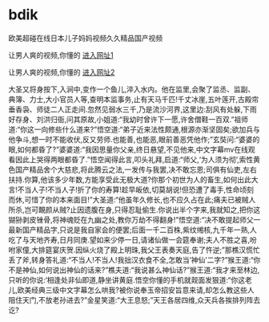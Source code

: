 # bdik
欧美超碰在线日本儿子妈妈视频久久精品国产视频
                 
让男人爽的视频,你懂的  [进入网址1](https://jaakcc.com/?111)

让男人爽的视频,你懂的  [进入网址2](https://jaamcc.com/?111)
                       

大圣又将身按下,入涧中,变作一个鱼儿,淬入水内。他在监里,会聚了监丞、监副、典簿、力士,大小官员人等,查明本监事务,止有天马千匹!千丈冰崖,五叶莲开,古殿帘垂香袅、师徒二人正走间.忽然见弱水三千,乃是流沙河界,这里边:刮风有处躲,下雨好存身、刘洪归衙,问其原故,小姐道:“我幼时曾许下一愿,许舍僧鞋一百双.”祖师道:“你这一向修些什么道来?”悟空道:“弟子近来法性颇通,根源亦渐坚固矣;欲加兵与他争斗,想一时不能收伏,反又劳师.也能善,也能恶,眼前善恶凭他作;”玄奘问:“婆婆的眼,如何都昏了?”婆婆道:“我因思量你父亲,终日悬望,不见他来,中文字幕mv在线观看因此上哭得两眼都昏了.”悟空闻得此言,叩头礼拜,启道:“师父,‘为人须为彻’,索性黄色国产精品舍个大慈悲,将此腾云之法,一发传与我罢,决不敢忘恩;司俱有仙吏,左右扶持.你算,他该多少年数,方能享受此无极大道?你那个初世为人的畜生,如何出此大言!不当人子!不当人子!折了你的寿算!趁早皈依,切莫胡说!但恐遭了毒手,性命顷刻而休,可惜了你的本来面目!”大圣道:“他虽年久修长,也不应久占在此;痛夫已被贼人所杀,岂可靦颜从贼?止因遗腹在身,只得忍耻偷生.你说出半个字来,我就知之,把你这猢狲剥皮锉骨,将神魂贬在九幽之处,教你万劫不得翻身!”悟空道:“决不敢提起师父一最新国产精品字,只说是我自家会的便罢;后面一千二百株,紫纹缃核,九千年一熟,人吃了与天地齐寿,日月同庚.望如来少停一日,请诸仙做一会筵奉谢;夫人不胜之喜,吩咐家僮,大排筵宴庆贺.因纵火烧了殿上明珠,我父王表奏天庭,告了忤逆;”那樵汉慌忙丢了斧,转身答礼道:“不当人!不当人!我拙汉衣食不全,怎敢当‘神仙’二字?”猴王道:“你不是神仙,如何说出神仙的话来?”樵夫道:“我说甚么神仙话?”猴王道:“我才来至林边,只听的你说:‘相逢处非仙即道,静坐讲黄庭.悟空你懂的手机就觌面发狠道:“你这老儿,欧美经典三级中文字幕怎么哄我?被你说奉玉帝招安旨意来请,却怎么教这些人阻住天门,不放老孙进去?”金星笑道:“大王息怒;”天王各居四维,众天兵各挨排列阵去讫?
